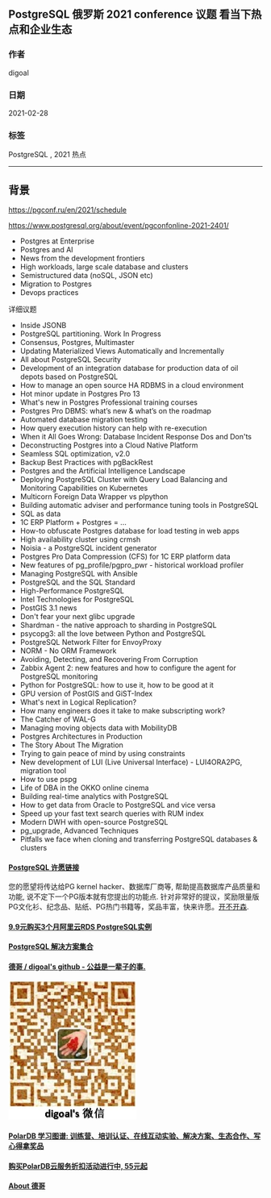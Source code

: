 ## PostgreSQL 俄罗斯 2021 conference 议题 看当下热点和企业生态    
        
### 作者        
digoal        
        
### 日期        
2021-02-28        
        
### 标签        
PostgreSQL , 2021 热点         
        
----        
        
## 背景       
  
https://pgconf.ru/en/2021/schedule  
  
https://www.postgresql.org/about/event/pgconfonline-2021-2401/  
  
- Postgres at Enterprise  
- Postgres and AI  
- News from the development frontiers  
- High workloads, large scale database and clusters  
- Semistructured data (noSQL, JSON etc)  
- Migration to Postgres  
- Devops practices  
  
详细议题  
  
- Inside JSONB  
- PostgreSQL partitioning. Work In Progress  
- Consensus, Postgres, Multimaster  
- Updating Materialized Views Automatically and Incrementally  
- All about PostgreSQL Security  
- Development of an integration database for production data of oil depots based on PostgreSQL  
- How to manage an open source HA RDBMS in a cloud environment  
- Hot minor update in Postgres Pro 13  
- What's new in Postgres Professional training courses  
- Postgres Pro DBMS: what’s new & what’s on the roadmap  
- Automated database migration testing  
- How query execution history can help with re-execution  
- When it All Goes Wrong: Database Incident Response Dos and Don'ts  
- Deconstructing Postgres into a Cloud Native Platform  
- Seamless SQL optimization, v2.0  
- Backup Best Practices with pgBackRest  
- Postgres and the Artificial Intelligence Landscape  
- Deploying PostgreSQL Cluster with Query Load Balancing and Monitoring Capabilities on Kubernetes  
- Multicorn Foreign Data Wrapper vs plpython  
- Building automatic adviser and performance tuning tools in PostgreSQL  
- SQL as data  
- 1С ERP Platform + Postgres = ...  
- How-to obfuscate Postgres database for load testing in web apps  
- High availability cluster using crmsh  
- Noisia - a PostgreSQL incident generator  
- Postgres Pro Data Compression (CFS) for 1C ERP platform data  
- New features of pg_profile/pgpro_pwr - historical workload profiler  
- Managing PostgreSQL with Ansible  
- PostgreSQL and the SQL Standard  
- High-Performance PostgreSQL  
- Intel Technologies for PostgreSQL  
- PostGIS 3.1 news  
- Don't fear your next glibc upgrade  
- Shardman - the native approach to sharding in PostgreSQL  
- psycopg3: all the love between Python and PostgreSQL  
- PostgreSQL Network Filter for EnvoyProxy  
- NORM - No ORM Framework  
- Avoiding, Detecting, and Recovering From Corruption  
- Zabbix Agent 2: new features and how to configure the agent for PostgreSQL monitoring  
- Python for PostgreSQL: how to use it, how to be good at it  
- GPU version of PostGIS and GiST-Index  
- What's next in Logical Replication?  
- How many engineers does it take to make subscripting work?  
- The Catcher of WAL-G  
- Managing moving objects data with MobilityDB  
- Postgres Architectures in Production  
- The Story About The Migration  
- Trying to gain peace of mind by using constraints  
- New development of LUI (Live Universal Interface) - LUI4ORA2PG, migration tool  
- How to use pspg  
- Life of DBA in the OKKO online cinema  
- Building real-time analytics with PostgreSQL  
- How to get data from Oracle to PostgreSQL and vice versa  
- Speed up your fast text search queries with RUM index  
- Modern DWH with open-source PostgreSQL  
- pg_upgrade, Advanced Techniques  
- Pitfalls we face when cloning and transferring PostgreSQL databases & clusters  
  
    
  
#### [PostgreSQL 许愿链接](https://github.com/digoal/blog/issues/76 "269ac3d1c492e938c0191101c7238216")
您的愿望将传达给PG kernel hacker、数据库厂商等, 帮助提高数据库产品质量和功能, 说不定下一个PG版本就有您提出的功能点. 针对非常好的提议，奖励限量版PG文化衫、纪念品、贴纸、PG热门书籍等，奖品丰富，快来许愿。[开不开森](https://github.com/digoal/blog/issues/76 "269ac3d1c492e938c0191101c7238216").  
  
  
#### [9.9元购买3个月阿里云RDS PostgreSQL实例](https://www.aliyun.com/database/postgresqlactivity "57258f76c37864c6e6d23383d05714ea")
  
  
#### [PostgreSQL 解决方案集合](https://yq.aliyun.com/topic/118 "40cff096e9ed7122c512b35d8561d9c8")
  
  
#### [德哥 / digoal's github - 公益是一辈子的事.](https://github.com/digoal/blog/blob/master/README.md "22709685feb7cab07d30f30387f0a9ae")
  
  
![digoal's wechat](../pic/digoal_weixin.jpg "f7ad92eeba24523fd47a6e1a0e691b59")
  
  
#### [PolarDB 学习图谱: 训练营、培训认证、在线互动实验、解决方案、生态合作、写心得拿奖品](https://www.aliyun.com/database/openpolardb/activity "8642f60e04ed0c814bf9cb9677976bd4")
  
  
#### [购买PolarDB云服务折扣活动进行中, 55元起](https://www.aliyun.com/activity/new/polardb-yunparter?userCode=bsb3t4al "e0495c413bedacabb75ff1e880be465a")
  
  
#### [About 德哥](https://github.com/digoal/blog/blob/master/me/readme.md "a37735981e7704886ffd590565582dd0")
  

